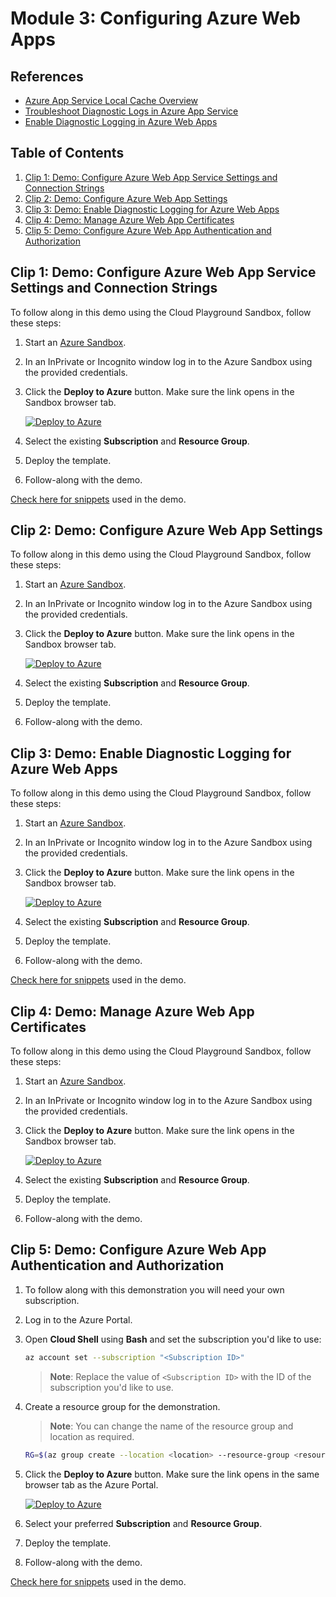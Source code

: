 # Module 3: Configuring Azure Web Apps

## References

- [Azure App Service Local Cache Overview](http://learn.microsoft.com/en-gb/azure/app-service/overview-local-cache)
- [Troubleshoot Diagnostic Logs in Azure App Service](https://learn.microsoft.com/en-us/azure/app-service/troubleshoot-diagnostic-logs)
- [Enable Diagnostic Logging in Azure Web Apps](https://learn.microsoft.com/en-us/training/modules/configure-web-app-settings/5-enable-diagnostic-logging?ns-enrollment-type=learningpath&ns-enrollment-id=learn.wwl.create-azure-app-service-web-apps)

## Table of Contents

1. [Clip 1: Demo: Configure Azure Web App Service Settings and Connection Strings](#clip-1-demo-configure-azure-web-app-service-settings-and-connection-strings)
2. [Clip 2: Demo: Configure Azure Web App Settings](#clip-2-demo-configure-azure-web-app-settings)
3. [Clip 3: Demo: Enable Diagnostic Logging for Azure Web Apps](#clip-3-demo-enable-diagnostic-logging-for-azure-web-apps)
4. [Clip 4: Demo: Manage Azure Web App Certificates](#clip-4-demo-manage-azure-web-app-certificates)
5. [Clip 5: Demo: Configure Azure Web App Authentication and Authorization](#clip-5-demo-configure-azure-web-app-authentication-and-authorization)

## Clip 1: Demo: Configure Azure Web App Service Settings and Connection Strings

To follow along in this demo using the Cloud Playground Sandbox, follow these steps:

1. Start an [Azure Sandbox](https://app.pluralsight.com/hands-on/playground/cloud-sandboxes).
1. In an InPrivate or Incognito window log in to the Azure Sandbox using the provided credentials.
1. Click the **Deploy to Azure** button. Make sure the link opens in the Sandbox browser tab.

    [![Deploy to Azure](https://aka.ms/deploytoazurebutton)](https://portal.azure.com/#create/Microsoft.Template/uri/https%3A%2F%2Fraw.githubusercontent.com%2Fpluralsight-cloud%2Faz-204-app-container-solutions-implementing%2Frefs%2Fheads%2Fmain%2FModules%2F3%2F3.1%2Fmain.json)

1. Select the existing **Subscription** and **Resource Group**.
1. Deploy the template.
1. Follow-along with the demo.

[Check here for snippets](3.1/Snippets.md) used in the demo.

## Clip 2: Demo: Configure Azure Web App Settings

To follow along in this demo using the Cloud Playground Sandbox, follow these steps:

1. Start an [Azure Sandbox](https://app.pluralsight.com/hands-on/playground/cloud-sandboxes).
1. In an InPrivate or Incognito window log in to the Azure Sandbox using the provided credentials.
1. Click the **Deploy to Azure** button. Make sure the link opens in the Sandbox browser tab.

    [![Deploy to Azure](https://aka.ms/deploytoazurebutton)](https://portal.azure.com/#create/Microsoft.Template/uri/https%3A%2F%2Fraw.githubusercontent.com%2Fpluralsight-cloud%2Faz-204-app-container-solutions-implementing%2Frefs%2Fheads%2Fmain%2FModules%2F3%2F3.2%2Fmain.json)

1. Select the existing **Subscription** and **Resource Group**.
1. Deploy the template.
1. Follow-along with the demo.

## Clip 3: Demo: Enable Diagnostic Logging for Azure Web Apps

To follow along in this demo using the Cloud Playground Sandbox, follow these steps:

1. Start an [Azure Sandbox](https://app.pluralsight.com/hands-on/playground/cloud-sandboxes).
1. In an InPrivate or Incognito window log in to the Azure Sandbox using the provided credentials.
1. Click the **Deploy to Azure** button. Make sure the link opens in the Sandbox browser tab.

    [![Deploy to Azure](https://aka.ms/deploytoazurebutton)](https://portal.azure.com/#create/Microsoft.Template/uri/https%3A%2F%2Fraw.githubusercontent.com%2Fpluralsight-cloud%2Faz-204-app-container-solutions-implementing%2Frefs%2Fheads%2Fmain%2FModules%2F3%2F3.3%2Fmain.json)

1. Select the existing **Subscription** and **Resource Group**.
1. Deploy the template.
1. Follow-along with the demo.

[Check here for snippets](3.3/Snippets.md) used in the demo.

## Clip 4: Demo: Manage Azure Web App Certificates

To follow along in this demo using the Cloud Playground Sandbox, follow these steps:

1. Start an [Azure Sandbox](https://app.pluralsight.com/hands-on/playground/cloud-sandboxes).
1. In an InPrivate or Incognito window log in to the Azure Sandbox using the provided credentials.
1. Click the **Deploy to Azure** button. Make sure the link opens in the Sandbox browser tab.

    [![Deploy to Azure](https://aka.ms/deploytoazurebutton)](https://portal.azure.com/#create/Microsoft.Template/uri/https%3A%2F%2Fraw.githubusercontent.com%2Fpluralsight-cloud%2Faz-204-app-container-solutions-implementing%2Frefs%2Fheads%2Fmain%2FModules%2F3%2F3.4%2Fmain.json)

1. Select the existing **Subscription** and **Resource Group**.
1. Deploy the template.
1. Follow-along with the demo.

## Clip 5: Demo: Configure Azure Web App Authentication and Authorization

1. To follow along with this demonstration you will need your own subscription.
1. Log in to the Azure Portal.
1. Open **Cloud Shell** using **Bash** and set the subscription you'd like to use:

    ```bash
    az account set --subscription "<Subscription ID>"
    ```

    >**Note**: Replace the value of `<Subscription ID>` with the ID of the subscription you'd like to use.

1. Create a resource group for the demonstration.

    > **Note**: You can change the name of the resource group and location as required.

    ```bash
    RG=$(az group create --location <location> --resource-group <resource group name> --query name --output tsv)
    ```

1. Click the **Deploy to Azure** button. Make sure the link opens in the same browser tab as the Azure Portal.

    [![Deploy to Azure](https://aka.ms/deploytoazurebutton)](https://portal.azure.com/#create/Microsoft.Template/uri/https%3A%2F%2Fraw.githubusercontent.com%2Fpluralsight-cloud%2Faz-204-app-container-solutions-implementing%2Frefs%2Fheads%2Fmain%2FModules%2F3%2F3.5%2Fmain.json)

1. Select your preferred **Subscription** and **Resource Group**.
1. Deploy the template.
1. Follow-along with the demo.

[Check here for snippets](3.5/Snippets.md) used in the demo.
